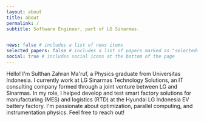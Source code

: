 ```yaml
---
layout: about
title: about
permalink: /
subtitle: Software Engineer, part of LG Sinarmas.


news: false # includes a list of news items
selected_papers: false # includes a list of papers marked as "selected={true}"
social: true # includes social icons at the bottom of the page
---
```


Hello! I'm Sulthan Zahran Ma'ruf, a Physics graduate from Universitas Indonesia. I currently work at LG Sinarmas Technology Solutions, an IT consulting company formed through a joint venture between LG and Sinarmas. In my role, I helped develop and test smart factory solutions for manufacturing (MES) and logistics (RTD) at the Hyundai LG Indonesia EV battery factory. I'm passionate about optimization, parallel computing, and instrumentation physics. Feel free to reach out!
